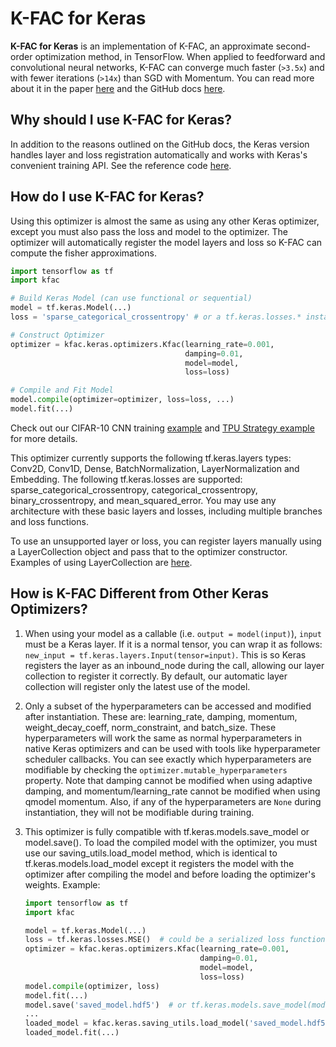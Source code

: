 # K-FAC for Keras

**K-FAC for Keras** is an implementation of K-FAC, an approximate second-order
optimization method, in TensorFlow. When applied to feedforward and
convolutional neural networks, K-FAC can converge much faster (`>3.5x`) and with
fewer iterations (`>14x`) than SGD with Momentum. You can read more about it in
the paper [here][paper] and the GitHub docs [here][index].

[index]: https://github.com/tensorflow/kfac/tree/master/docs/index.md
[paper]: https://arxiv.org/abs/1503.05671

## Why should I use K-FAC for Keras?

In addition to the reasons outlined on the GitHub docs, the Keras version
handles layer and loss registration automatically and works with Keras's
convenient training API. See the reference code [here][cifar10].

[cifar10]: https://github.com/tensorflow/kfac/tree/master/kfac/examples/keras/KFAC_vs_Adam_on_CIFAR10.ipynb
[cifar10tpu]: https://github.com/tensorflow/kfac/tree/master/kfac/examples/keras/KFAC_vs_Adam_on_CIFAR10_TPU.ipynb

## How do I use K-FAC for Keras?

Using this optimizer is almost the same as using any other Keras optimizer,
except you must also pass the loss and model to the optimizer. The optimizer
will automatically register the model layers and loss so K-FAC can compute the
fisher approximations.

```python
import tensorflow as tf
import kfac

# Build Keras Model (can use functional or sequential)
model = tf.keras.Model(...)
loss = 'sparse_categorical_crossentropy' # or a tf.keras.losses.* instance

# Construct Optimizer
optimizer = kfac.keras.optimizers.Kfac(learning_rate=0.001,
                                       damping=0.01,
                                       model=model,
                                       loss=loss)

# Compile and Fit Model
model.compile(optimizer=optimizer, loss=loss, ...)
model.fit(...)
```

Check out our CIFAR-10 CNN training [example][cifar10] and
[TPU Strategy example][cifar10tpu] for more details.

This optimizer currently supports the following tf.keras.layers types: Conv2D,
Conv1D, Dense, BatchNormalization, LayerNormalization and Embedding. The
following tf.keras.losses are supported: sparse_categorical_crossentropy,
categorical_crossentropy, binary_crossentropy, and mean_squared_error. You may
use any architecture with these basic layers and losses, including multiple
branches and loss functions.

To use an unsupported layer or loss, you can register layers manually using
a LayerCollection object and pass that to the optimizer constructor. Examples
of using LayerCollection are [here][layercollection].

[layercollection]: https://github.com/tensorflow/kfac/tree/master/kfac/examples

## How is K-FAC Different from Other Keras Optimizers?

1.  When using your model as a callable (i.e. `output = model(input)`), `input`
    must be a Keras layer. If it is a normal tensor, you can wrap it as follows:
    `new_input = tf.keras.layers.Input(tensor=input)`. This is so Keras
    registers the layer as an inbound_node during the call, allowing our layer
    collection to register it correctly. By default, our automatic layer
    collection will register only the latest use of the model.
2.  Only a subset of the hyperparameters can be accessed and modified after
    instantiation. These are: learning_rate, damping, momentum,
    weight_decay_coeff, norm_constraint, and batch_size. These hyperparameters
    will work the same as normal hyperparameters in native Keras optimizers and
    can be used with tools like hyperparameter scheduler callbacks. You can see
    exactly which hyperparameters are modifiable by checking the
    `optimizer.mutable_hyperparameters` property. Note that damping cannot be
    modified when using adaptive damping, and momentum/learning_rate cannot be
    modified when using qmodel momentum. Also, if any of the hyperparameters are
    `None` during instantiation, they will not be modifiable during training.
3.  This optimizer is fully compatible with tf.keras.models.save_model or
    model.save(). To load the compiled model with the optimizer, you must use
    our saving_utils.load_model method, which is identical to
    tf.keras.models.load_model except it registers the model with the optimizer
    after compiling the model and before loading the optimizer's weights.
    Example:

    ```python
    import tensorflow as tf
    import kfac

    model = tf.keras.Model(...)
    loss = tf.keras.losses.MSE()  # could be a serialized loss function
    optimizer = kfac.keras.optimizers.Kfac(learning_rate=0.001,
                                           damping=0.01,
                                           model=model,
                                           loss=loss)
    model.compile(optimizer, loss)
    model.fit(...)
    model.save('saved_model.hdf5')  # or tf.keras.models.save_model(model)
    ...
    loaded_model = kfac.keras.saving_utils.load_model('saved_model.hdf5')
    loaded_model.fit(...)
    ```
